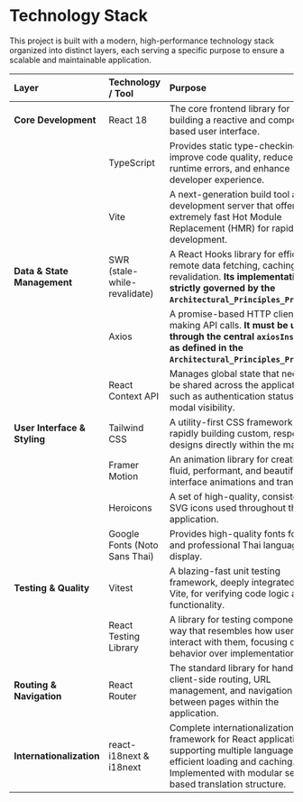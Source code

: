 # Technology Stack

This project is built with a modern, high-performance technology stack organized into distinct layers, each serving a specific purpose to ensure a scalable and maintainable application.

| Layer                        | Technology / Tool                  | Purpose                                                                                                                      |
| :--------------------------- | :--------------------------------- | :--------------------------------------------------------------------------------------------------------------------------- |
| **Core Development**         | React 18                           | The core frontend library for building a reactive and component-based user interface.                                        |
|                              | TypeScript                         | Provides static type-checking to improve code quality, reduce runtime errors, and enhance developer experience.            |
|                              | Vite                               | A next-generation build tool and development server that offers extremely fast Hot Module Replacement (HMR) for rapid development. |
| **Data & State Management**  | SWR (stale-while-revalidate)       | A React Hooks library for efficient remote data fetching, caching, and revalidation. **Its implementation is strictly governed by the `Architectural_Principles_Protocol`.**         |
|                              | Axios                              | A promise-based HTTP client for making API calls. **It must be used through the central `axiosInstance` as defined in the `Architectural_Principles_Protocol`.**                                                    |
|                              | React Context API                  | Manages global state that needs to be shared across the application, such as authentication status and modal visibility.     |
| **User Interface & Styling** | Tailwind CSS                       | A utility-first CSS framework for rapidly building custom, responsive designs directly within the markup.                      |
|                              | Framer Motion                      | An animation library for creating fluid, performant, and beautiful user interface animations and transitions.                |
|                              | Heroicons                          | A set of high-quality, consistent SVG icons used throughout the application.                                                 |
|                              | Google Fonts (Noto Sans Thai)      | Provides high-quality fonts for clear and professional Thai language display.                                                |
| **Testing & Quality**        | Vitest                             | A blazing-fast unit testing framework, deeply integrated with Vite, for verifying code logic and functionality.              |
|                              | React Testing Library              | A library for testing components in a way that resembles how users interact with them, focusing on behavior over implementation. |
| **Routing & Navigation**     | React Router                       | The standard library for handling all client-side routing, URL management, and navigation between pages within the application. |
| **Internationalization**     | react-i18next & i18next            | Complete internationalization framework for React applications, supporting multiple languages with efficient loading and caching. Implemented with modular service-based translation structure. |
